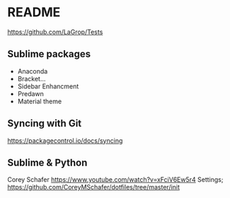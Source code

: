 # README

https://github.com/LaGrop/Tests


## Sublime packages
- Anaconda
- Bracket...
- Sidebar Enhancment
- Predawn
- Material theme

## Syncing with Git
https://packagecontrol.io/docs/syncing

## Sublime & Python
Corey Schafer
https://www.youtube.com/watch?v=xFciV6Ew5r4
Settings;
https://github.com/CoreyMSchafer/dotfiles/tree/master/init
